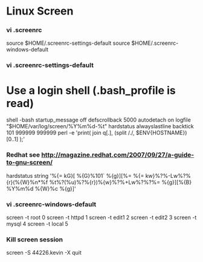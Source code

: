Linux Screen 
============


### vi .screenrc
source $HOME/.screenrc-settings-default
source $HOME/.screenrc-windows-default

### vi .screenrc-settings-default
# Use a login shell (.bash_profile is read)
shell -bash
startup_message off
defscrollback 5000
autodetach on
logfile "$HOME/var/log/screen/%Y%m%d-%t"
hardstatus alwayslastline
backtick 101    999999  999999  perl -e 'print( join q[.], (split /\./, $ENV{HOSTNAME})[0..1] );'

### Redhat see http://magazine.redhat.com/2007/09/27/a-guide-to-gnu-screen/
hardstatus string '%{= kG}[ %{G}%101` %{g}][%= %{= kw}%?%-Lw%?%{r}(%{W}%n*%f %t%?(%u)%?%{r})%{w}%?%+Lw%?%?%= %{g}][%{B} %Y%m%d %{W}%c %{g}]'

### vi .screenrc-windows-default
screen -t root  0
screen -t httpd 1
screen -t edit1 2
screen -t edit2 3
screen -t mysql 4 
screen -t local 5 

### Kill screen session
screen -S 44226.kevin -X quit

